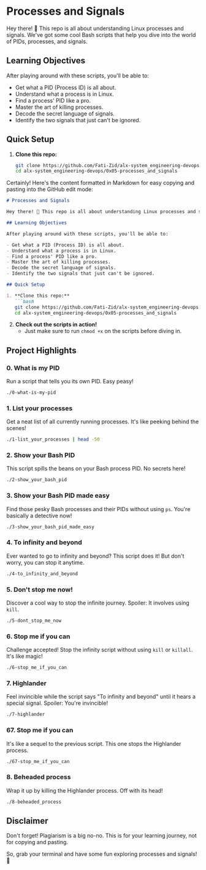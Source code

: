 # Processes and Signals

Hey there! 👋 This repo is all about understanding Linux processes and signals. We've got some cool Bash scripts that help you dive into the world of PIDs, processes, and signals.

## Learning Objectives

After playing around with these scripts, you'll be able to:

- Get what a PID (Process ID) is all about.
- Understand what a process is in Linux.
- Find a process' PID like a pro.
- Master the art of killing processes.
- Decode the secret language of signals.
- Identify the two signals that just can't be ignored.

## Quick Setup

1. **Clone this repo:**
   ```bash
   git clone https://github.com/Fati-Zid/alx-system_engineering-devops.git
   cd alx-system_engineering-devops/0x05-processes_and_signals
Certainly! Here's the content formatted in Markdown for easy copying and pasting into the GitHub edit mode:

```markdown
# Processes and Signals

Hey there! 👋 This repo is all about understanding Linux processes and signals. We've got some cool Bash scripts that help you dive into the world of PIDs, processes, and signals.

## Learning Objectives

After playing around with these scripts, you'll be able to:

- Get what a PID (Process ID) is all about.
- Understand what a process is in Linux.
- Find a process' PID like a pro.
- Master the art of killing processes.
- Decode the secret language of signals.
- Identify the two signals that just can't be ignored.

## Quick Setup

1. **Clone this repo:**
   ```bash
   git clone https://github.com/Fati-Zid/alx-system_engineering-devops.git
   cd alx-system_engineering-devops/0x05-processes_and_signals
   ```

2. **Check out the scripts in action!**
   - Just make sure to run `chmod +x` on the scripts before diving in.

## Project Highlights

### 0. What is my PID
Run a script that tells you its own PID. Easy peasy!

```bash
./0-what-is-my-pid
```

### 1. List your processes
Get a neat list of all currently running processes. It's like peeking behind the scenes!

```bash
./1-list_your_processes | head -50
```

### 2. Show your Bash PID
This script spills the beans on your Bash process PID. No secrets here!

```bash
./2-show_your_bash_pid
```

### 3. Show your Bash PID made easy
Find those pesky Bash processes and their PIDs without using `ps`. You're basically a detective now!

```bash
./3-show_your_bash_pid_made_easy
```

### 4. To infinity and beyond
Ever wanted to go to infinity and beyond? This script does it! But don't worry, you can stop it anytime.

```bash
./4-to_infinity_and_beyond
```

### 5. Don't stop me now!
Discover a cool way to stop the infinite journey. Spoiler: It involves using `kill`.

```bash
./5-dont_stop_me_now
```

### 6. Stop me if you can
Challenge accepted! Stop the infinity script without using `kill` or `killall`. It's like magic!

```bash
./6-stop_me_if_you_can
```

### 7. Highlander
Feel invincible while the script says "To infinity and beyond" until it hears a special signal. Spoiler: You're invincible!

```bash
./7-highlander
```

### 67. Stop me if you can
It's like a sequel to the previous script. This one stops the Highlander process.

```bash
./67-stop_me_if_you_can
```

### 8. Beheaded process
Wrap it up by killing the Highlander process. Off with its head!

```bash
./8-beheaded_process
```

## Disclaimer

Don't forget! Plagiarism is a big no-no. This is for your learning journey, not for copying and pasting.

So, grab your terminal and have some fun exploring processes and signals! 🚀
```
